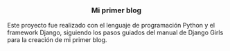 <h3 align="center">Mi primer blog</h3>
<p>Este proyecto fue realizado con el lenguaje de programación Python y el framework Django, siguiendo los pasos guiados del manual de Django Girls para la creación de mi primer blog.</p>
